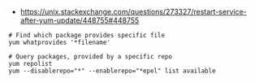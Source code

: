 * https://unix.stackexchange.com/questions/273327/restart-service-after-yum-update/448755#448755

```shell
# Find which package provides specific file
yum whatprovides '*filename'

# Query packages, provided by a specific repo
yum repolist
yum --disablerepo="*" --enablerepo="*epel" list available
```

